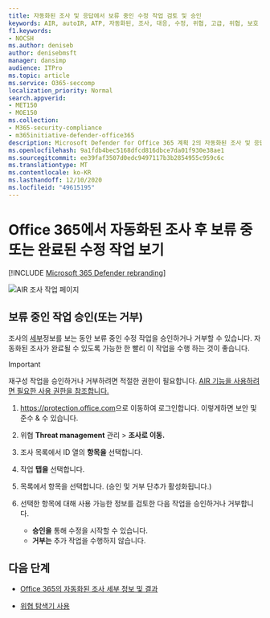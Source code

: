 ```yaml
---
title: 자동화된 조사 및 응답에서 보류 중인 수정 작업 검토 및 승인
keywords: AIR, autoIR, ATP, 자동화된, 조사, 대응, 수정, 위협, 고급, 위협, 보호
f1.keywords:
- NOCSH
ms.author: deniseb
author: denisebmsft
manager: dansimp
audience: ITPro
ms.topic: article
ms.service: O365-seccomp
localization_priority: Normal
search.appverid:
- MET150
- MOE150
ms.collection:
- M365-security-compliance
- m365initiative-defender-office365
description: Microsoft Defender for Office 365 계획 2의 자동화된 조사 및 응답 기능의 수정 작업에 대해 자세히 알아보습니다.
ms.openlocfilehash: 9a1fdb4bec5168dfcd816dbce7da01f930e38ae1
ms.sourcegitcommit: ee39faf3507d0edc9497117b3b2854955c959c6c
ms.translationtype: MT
ms.contentlocale: ko-KR
ms.lasthandoff: 12/10/2020
ms.locfileid: "49615195"
---
```

# <a name="view-pending-or-completed-remediation-actions-following-an-automated-investigation-in-office-365"></a>Office 365에서 자동화된 조사 후 보류 중 또는 완료된 수정 작업 보기

[!INCLUDE [Microsoft 365 Defender rebranding](../includes/microsoft-defender-for-office.md)]



![AIR 조사 작업 페이지](../../media/air-investigationactionspage.png)

## <a name="approve-or-reject-pending-actions"></a>보류 중인 작업 승인(또는 거부)

조사의 [세부](air-view-investigation-results.md)정보를 보는 동안 보류 중인 수정 작업을 승인하거나 거부할 수 있습니다. 자동화된 조사가 완료될 수 있도록 가능한 한 빨리 이 작업을 수행 하는 것이 좋습니다.

> [!IMPORTANT]
> 재구성 작업을 승인하거나 거부하려면 적절한 권한이 필요합니다. [AIR 기능을 사용하려면 필요한 사용 권한을 참조합니다.](office-365-air.md#required-permissions-to-use-air-capabilities)

1. <https://protection.office.com>으로 이동하여 로그인합니다. 이렇게하면 보안 및 준수 & 수 있습니다.

2. 위협 **Threat management** 관리 \> **조사로 이동.**

3. 조사 목록에서 ID 열의 **항목을** 선택합니다.

4. 작업 **탭을** 선택합니다.

5. 목록에서 항목을 선택합니다. (승인 및 거부 단추가 활성화됩니다.)

6. 선택한 항목에 대해 사용 가능한 정보를 검토한 다음 작업을 승인하거나 거부합니다.
   - **승인을** 통해 수정을 시작할 수 있습니다.
   - **거부는** 추가 작업을 수행하지 않습니다.

## <a name="next-steps"></a>다음 단계

- [Office 365의 자동화된 조사 세부 정보 및 결과](air-view-investigation-results.md)

- [위협 탐색기 사용](threat-explorer.md)
